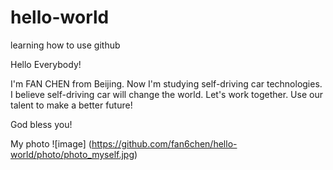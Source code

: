 # hello-world
learning how to use github

Hello Everybody!

I'm FAN CHEN from Beijing. Now I'm studying self-driving car technologies. I believe self-driving car will change the world.
Let's work together. Use our talent to make a better future!

God bless you!

My photo
![image] (https://github.com/fan6chen/hello-world/photo/photo_myself.jpg)
